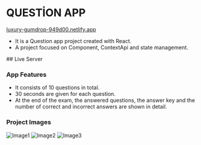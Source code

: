 # QUESTİON APP

[luxury-gumdrop-949d00.netlify.app](https://luxury-gumdrop-949d00.netlify.app)

* It is a Question app project created with React.
* A project focused on Component, ContextApi and state management.

## Live Server 


### App Features
* It consists of 10 questions in total.
* 30 seconds are given for each question.
* At the end of the exam, the answered questions, the answer key and the number of correct and incorrect answers are shown in detail.

### Project Images
![Image1](./src/assets/startpage.png) 
![Image2](./src/assets/questionpage.png)
![Image3](./src/assets/lastpage.png)

